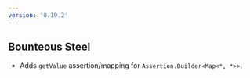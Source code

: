 ```yaml
---
version: '0.19.2'
---
```


## Bounteous Steel

- Adds `getValue` assertion/mapping for `Assertion.Builder<Map<*, *>>`. 
